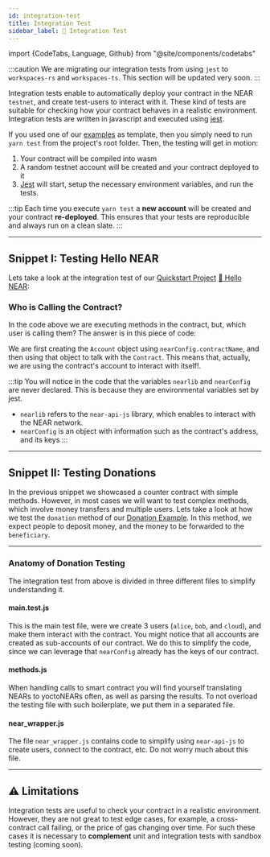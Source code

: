 ```yaml
---
id: integration-test
title: Integration Test
sidebar_label: 🥼 Integration Test
---
```

import {CodeTabs, Language, Github} from "@site/components/codetabs"

:::caution
We are migrating our integration tests from using `jest` to `workspaces-rs` and `workspaces-ts`. This section will be updated very soon.
:::

Integration tests enable to automatically deploy your contract in the NEAR `testnet`, and create test-users to interact with it. These kind of tests are suitable for checking how your contract behaves in a realistic environment. Integration tests are written in javascript and executed using [jest](https://jestjs.io/).

If you used one of our [examples](https://github.com/near-examples/docs-examples) as template, then you simply need to run `yarn test` from the project's root folder. Then, the testing will get in motion:

1. Your contract will be compiled into wasm
2. A random testnet account will be created and your contract deployed to it
3. [Jest](https://jestjs.io/) will start, setup the necessary environment variables, and run the tests. 

:::tip
Each time you execute `yarn test` a **new account** will be created and your contract **re-deployed**. This ensures that your tests are reproducible and always run on a clean slate.
:::

---

## Snippet I: Testing Hello NEAR
Lets take a look at the integration test of our [Quickstart Project](../quickstart/hello-near.md) [👋 Hello NEAR](https://github.com/near-examples/hello-near-rs): 

<CodeTabs>
  <Language value="🌐 - Javascript" language="js">
    <Github fname="main.test.js"
            url="https://github.com/near-examples/hello-near-rs/blob/main/tests/main.test.js" />
  </Language>
</CodeTabs>

### Who is Calling the Contract?
In the code above we are executing methods in the contract, but, which user is calling them? The answer is in this piece of code:

<CodeTabs>
  <Language value="🌐 - Javascript" language="js">
    <Github fname="main.test.js"
            url="https://github.com/near-examples/hello-near-rs/blob/main/tests/main.test.js"
            start="9" end="14" />
  </Language>
</CodeTabs>

We are first creating the `Account` object using `nearConfig.contractName`, and then using that object to talk with the `Contract`. This means that, actually, we are using the contract's account to interact with itself!.


:::tip
You will notice in the code that the variables `nearlib` and `nearConfig` are never declared. This is because they are environmental variables set by jest.
- `nearlib` refers to the `near-api-js` library, which enables to interact with the NEAR network.
- `nearConfig` is an object with information such as the contract's address, and its keys
:::

---
## Snippet II: Testing Donations
In the previous snippet we showcased a counter contract with simple methods. However, in most cases we will want to test complex methods, which involve money transfers and multiple users. Lets take a look at how we test the `donation` method of our [Donation Example](../contracts/anatomy.md). In this method, we expect people to deposit money, and the money to be forwarded to the `beneficiary`.


<CodeTabs>
  <Language value="🌐 - Javascript" language="js">
    <Github fname="main.test.js"
            url="https://github.com/near-examples/docs-examples/blob/main/donation-rs/test/donation.test.js"
            start="18" end="48" />
    <Github fname="methods.js"
            url="https://github.com/near-examples/docs-examples/blob/main/donation-rs/test/methods.js"
            start="4" end="49" />
    <Github fname="near_wrapper.js"
            url="https://github.com/near-examples/docs-examples/blob/main/donation-rs/test/near_wrapper.js"
            start="1" end="78" />
  </Language>
</CodeTabs>

<hr class="subsection" />

### Anatomy of Donation Testing
The integration test from above is divided in three different files to simplify understanding it.

#### main.test.js
This is the main test file, were we create 3 users (`alice`, `bob`, and `cloud`), and make them interact with the contract. You might notice that all accounts are created as sub-accounts of our contract. We do this to simplify the code, since we can leverage that `nearConfig` already has the keys of our contract.
#### methods.js
When handling calls to smart contract you will find yourself translating NEARs to yoctoNEARs often, as well as parsing the results. To not overload the testing file with such boilerplate, we put them in a separated file.
#### near_wrapper.js
The file `near_wrapper.js` contains code to simplify using `near-api-js` to create users, connect to the contract, etc. Do not worry much about this file.

---

## ⚠️ Limitations
Integration tests are useful to check your contract in a realistic environment. However, they are not great to test edge cases, for example, a cross-contract call failing, or the price of gas changing over time. For such these cases it is necessary to **complement** unit and integration tests with sandbox testing (coming soon).